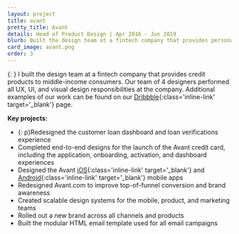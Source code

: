 ```yaml
---
layout: project
title: avant
pretty_title: Avant
details: Head of Product Design | Apr 2016 - Jun 2019
blurb: Built the design team at a fintech company that provides personal loans and credit cards to middle income consumers.
card_image: avant.png
order: 3
---
```

{: }
I built the design team at a fintech company that provides credit products to middle-income consumers. Our team of 4 designers performed all UX, UI, and visual design responsibilities at the company. Additional examples of our work can be found on our [Dribbble](https://www.dribbble.com/avantdesign/){:class='inline-link' target='_blank'} page.

**Key projects:**

* {: p}Redesigned the customer loan dashboard and loan verifications experience
* Completed end-to-end designs for the launch of the Avant credit card, including the application, onboarding, activation, and dashboard experiences
* Designed the Avant [iOS](https://apps.apple.com/us/app/avant-personal-loans/id956960183){:class='inline-link' target='_blank'} and [Android](https://play.google.com/store/apps/details?id=com.avant.android.app&hl=en_US){:class='inline-link' target='_blank'} mobile apps
* Redesigned Avant.com to improve top-of-funnel conversion and brand awareness
* Created scalable design systems for the mobile, product, and marketing teams
* Rolled out a new brand across all channels and products
* Built the modular HTML email template used for all email campaigns

